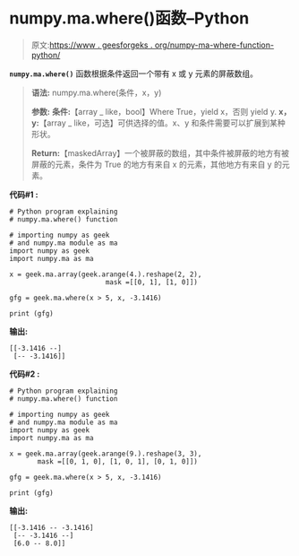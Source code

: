 # numpy.ma.where()函数–Python

> 原文:[https://www . geesforgeks . org/numpy-ma-where-function-python/](https://www.geeksforgeeks.org/numpy-ma-where-function-python/)

**`numpy.ma.where()`** 函数根据条件返回一个带有 x 或 y 元素的屏蔽数组。

> **语法:** numpy.ma.where(条件，x，y)
> 
> **参数:**
> **条件:**【array _ like，bool】Where True，yield x，否则 yield y.
> **x，y:**【array _ like，可选】可供选择的值。x、y 和条件需要可以扩展到某种形状。
> 
> **Return:**【maskedArray】一个被屏蔽的数组，其中条件被屏蔽的地方有被屏蔽的元素，条件为 True 的地方有来自 x 的元素，其他地方有来自 y 的元素。

**代码#1 :**

```
# Python program explaining
# numpy.ma.where() function

# importing numpy as geek 
# and numpy.ma module as ma 
import numpy as geek 
import numpy.ma as ma

x = geek.ma.array(geek.arange(4.).reshape(2, 2), 
                        mask =[[0, 1], [1, 0]])

gfg = geek.ma.where(x > 5, x, -3.1416)

print (gfg)
```

**输出:**

```
[[-3.1416 --]
 [-- -3.1416]]

```

**代码#2 :**

```
# Python program explaining
# numpy.ma.where() function

# importing numpy as geek 
# and numpy.ma module as ma 
import numpy as geek 
import numpy.ma as ma

x = geek.ma.array(geek.arange(9.).reshape(3, 3), 
       mask =[[0, 1, 0], [1, 0, 1], [0, 1, 0]])

gfg = geek.ma.where(x > 5, x, -3.1416)

print (gfg)
```

**输出:**

```
[[-3.1416 -- -3.1416]
 [-- -3.1416 --]
 [6.0 -- 8.0]]

```